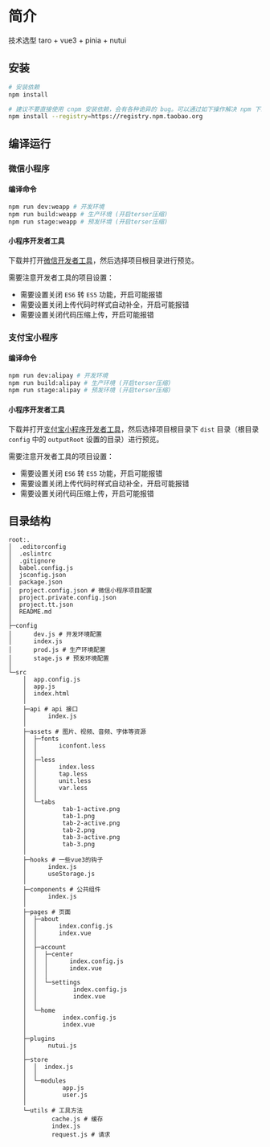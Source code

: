 # 简介

技术选型 taro + vue3 + pinia + nutui

## 安装

```bash
# 安装依赖
npm install

# 建议不要直接使用 cnpm 安装依赖，会有各种诡异的 bug。可以通过如下操作解决 npm 下载速度慢的问题
npm install --registry=https://registry.npm.taobao.org
```

## 编译运行

### 微信小程序

#### 编译命令

```bash
npm run dev:weapp # 开发环境
npm run build:weapp # 生产环境 (开启terser压缩)
npm run stage:weapp # 预发环境 (开启terser压缩)
```

#### 小程序开发者工具

下载并打开[微信开发者工具](https://developers.weixin.qq.com/miniprogram/dev/devtools/download.html)，然后选择项目根目录进行预览。

需要注意开发者工具的项目设置：

- 需要设置关闭 `ES6` 转 `ES5` 功能，开启可能报错
- 需要设置关闭上传代码时样式自动补全，开启可能报错
- 需要设置关闭代码压缩上传，开启可能报错

### 支付宝小程序

#### 编译命令

```bash
npm run dev:alipay # 开发环境
npm run build:alipay # 生产环境 (开启terser压缩)
npm run stage:alipay # 预发环境 (开启terser压缩)
```

#### 小程序开发者工具

下载并打开[支付宝小程序开发者工具](https://opendocs.alipay.com/mini/ide/download)，然后选择项目根目录下 `dist` 目录（根目录 `config` 中的 `outputRoot` 设置的目录）进行预览。

需要注意开发者工具的项目设置：

- 需要设置关闭 `ES6` 转 `ES5` 功能，开启可能报错
- 需要设置关闭上传代码时样式自动补全，开启可能报错
- 需要设置关闭代码压缩上传，开启可能报错

## 目录结构

```
root:.
│  .editorconfig
│  .eslintrc
│  .gitignore
│  babel.config.js
│  jsconfig.json
│  package.json
│  project.config.json # 微信小程序项目配置
│  project.private.config.json
│  project.tt.json
│  README.md
│          
├─config
│      dev.js # 开发环境配置
│      index.js
│      prod.js # 生产环境配置
│      stage.js # 预发环境配置
│      
└─src
    │  app.config.js
    │  app.js
    │  index.html
    │  
    ├─api # api 接口
    │      index.js
    │      
    ├─assets # 图片、视频、音频、字体等资源
    │  ├─fonts
    │  │      iconfont.less
    │  │      
    │  ├─less
    │  │      index.less
    │  │      tap.less
    │  │      unit.less
    │  │      var.less
    │  │      
    │  └─tabs
    │          tab-1-active.png
    │          tab-1.png
    │          tab-2-active.png
    │          tab-2.png
    │          tab-3-active.png
    │          tab-3.png
    │          
    ├─hooks # 一些vue3的钩子
    │      index.js
    │      useStorage.js
    │      
    ├─components # 公共组件
    │      index.js
    │      
    ├─pages # 页面
    │  ├─about
    │  │      index.config.js
    │  │      index.vue
    │  │      
    │  ├─account
    │  │  ├─center
    │  │  │      index.config.js
    │  │  │      index.vue
    │  │  │      
    │  │  └─settings
    │  │          index.config.js
    │  │          index.vue
    │  │          
    │  └─home
    │          index.config.js
    │          index.vue
    │          
    ├─plugins
    │      nutui.js
    │      
    ├─store
    │  │  index.js
    │  │  
    │  └─modules
    │          app.js
    │          user.js
    │          
    └─utils # 工具方法
            cache.js # 缓存
            index.js
            request.js # 请求
```